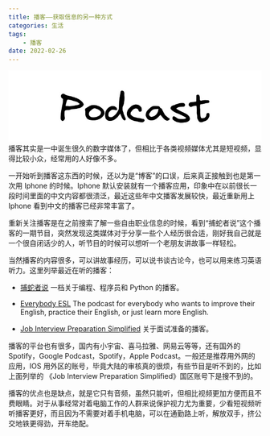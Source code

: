 ```yaml
---
title: 播客——获取信息的另一种方式
categories: 生活
tags: 
    - 播客
date: 2022-02-26
---
```


![podcast](../images/2022/008r2nFzgy1gzsiyyyxz1j30l205wdg5.jpg)
播客其实是一中诞生很久的数字媒体了，但相比于各类视频媒体尤其是短视频，显得比较小众，经常用的人好像不多。

一开始听到播客这东西的时候，还以为是“博客”的口误，后来真正接触到也是第一次用 Iphone 的时候。Iphone 默认安装就有一个播客应用，印象中在以前很长一段时间里面的中文内容都很溃泛，最近这些年中文播客发展较快，最近重新用上 Iphone 看到中文的播客已经非常丰富了。

重新关注播客是在之前搜索了解一些自由职业信息的时候，看到“捕蛇者说”这个播客的一期节目，突然发现这类媒体对于分享一些个人经历很合适，刚好我自己就是一个很自闭话少的人，听节目的时候可以想听一个老朋友讲故事一样轻松。

当然播客的内容很多，可以讲故事经历，可以说书谈古论今，也可以用来练习英语听力。这里列举最近在听的播客：

 - [捕蛇者说](https://pythonhunter.org/) 一档关于编程、程序员和 Python 的播客。

 - [Everybody ESL](https://everybodyesl.simplecast.com/) The podcast for everybody who wants to improve their English, practice their English, or just learn more English.

 - [Job Interview Preparation Simplified](https://www.interviewpreparationsimplified.com/podcasts/) 关于面试准备的播客。

播客的平台也有很多，国内有小宇宙、喜马拉雅、网易云等等，还有国外的 Spotify，Google Podcast，Spotify，Apple Podcast。一般还是推荐用外网的应用，IOS 用外区的账号，毕竟大陆的审核真的很烦，有些节目是听不到的，比如上面列举的 《Job Interview Preparation Simplified》国区账号下是搜不到的。

播客的优点也是缺点，就是它只有音频，虽然只能听，但相比视频更加方便而且不费眼睛。对于从事经常对着电脑工作的人群来说保护视力尤为重要，少看短视频听听播客更好，而且因为不需要对着手机电脑，可以在通勤路上听，解放双手，挤公交地铁更得劲，开车绝配。

